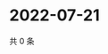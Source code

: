 # 2022-07-21

共 0 条

<!-- BEGIN WEIBO -->
<!-- 最后更新时间 Thu Jul 21 2022 23:01:14 GMT+0800 (China Standard Time) -->

<!-- END WEIBO -->
